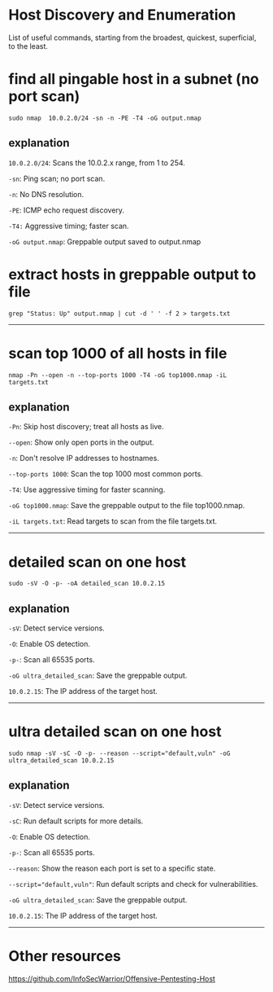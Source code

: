 # Host Discovery and Enumeration
List of useful commands, starting from the broadest, quickest, superficial, to the least.

# find all pingable host in a subnet (no port scan)
```
sudo nmap  10.0.2.0/24 -sn -n -PE -T4 -oG output.nmap
```

## explanation
`10.0.2.0/24`: Scans the 10.0.2.x range, from 1 to 254.

`-sn`: Ping scan; no port scan.

`-n`: No DNS resolution.

`-PE`: ICMP echo request discovery.

`-T4:` Aggressive timing; faster scan.

`-oG output.nmap`: Greppable output saved to output.nmap

# extract hosts in greppable output to file 
```
grep "Status: Up" output.nmap | cut -d ' ' -f 2 > targets.txt
```

---
# scan top 1000 of all hosts in file
```
nmap -Pn --open -n --top-ports 1000 -T4 -oG top1000.nmap -iL targets.txt
```

## explanation
`-Pn`: Skip host discovery; treat all hosts as live.

`--open`: Show only open ports in the output.

`-n`: Don't resolve IP addresses to hostnames.

`--top-ports 1000`: Scan the top 1000 most common ports.

`-T4`: Use aggressive timing for faster scanning.

`-oG top1000.nmap`: Save the greppable output to the file top1000.nmap.

`-iL targets.txt`: Read targets to scan from the file targets.txt.

---
# detailed scan on one host
```
sudo -sV -O -p- -oA detailed_scan 10.0.2.15
```

## explanation
`-sV`: Detect service versions.

`-O`: Enable OS detection.

`-p-`: Scan all 65535 ports.

`-oG ultra_detailed_scan`: Save the greppable output.

`10.0.2.15`: The IP address of the target host.

---
# ultra detailed scan on one host
```
sudo nmap -sV -sC -O -p- --reason --script="default,vuln" -oG ultra_detailed_scan 10.0.2.15
```

## explanation
`-sV`: Detect service versions.

`-sC`: Run default scripts for more details.

`-O`: Enable OS detection.

`-p-`: Scan all 65535 ports.

`--reason`: Show the reason each port is set to a specific state.

`--script="default,vuln"`: Run default scripts and check for vulnerabilities.

`-oG ultra_detailed_scan`: Save the greppable output.

`10.0.2.15`: The IP address of the target host.

---
# Other resources
https://github.com/InfoSecWarrior/Offensive-Pentesting-Host
